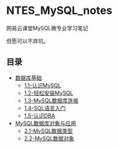# NTES_MySQL_notes

网易云课堂MySQL微专业学习笔记

但愿可以不弃坑。

## 目录

* [数据库基础](https://github.com/yumendy/NTES_MySQL_notes/blob/master/chapter1.md#mysql数据库基础)
  * [1.1-认识MySQL](https://github.com/yumendy/NTES_MySQL_notes/blob/master/chapter1.md#11-认识mysql)
  * [1.2-轻松安装MySQL](https://github.com/yumendy/NTES_MySQL_notes/blob/master/chapter1.md#12-轻松安装mysql)
  * [1.3-MySQL数据库连接](https://github.com/yumendy/NTES_MySQL_notes/blob/master/chapter1.md#13-mysql数据库连接)
  * [1.4-SQL语言入门](https://github.com/yumendy/NTES_MySQL_notes/blob/master/chapter1.md#14-sql语言入门)
  * [1.5-认识DBA](https://github.com/yumendy/NTES_MySQL_notes/blob/master/chapter1.md#15-认识dba)
* [MySQL数据库对象与应用](https://github.com/yumendy/NTES_MySQL_notes/blob/master/chapter2.md#mysql数据库对象与应用)
  * [2.1-MySQL数据类型](https://github.com/yumendy/NTES_MySQL_notes/blob/master/chapter2.md#21-mysql数据类型)
  * [2.2-MySQL数据对象](https://github.com/yumendy/NTES_MySQL_notes/blob/master/chapter2.md#22-mysql数据对象)
